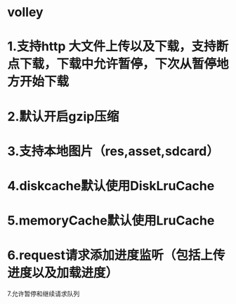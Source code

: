 volley
======
1.支持http 大文件上传以及下载，支持断点下载，下载中允许暂停，下次从暂停地方开始下载
======
2.默认开启gzip压缩
======
3.支持本地图片（res,asset,sdcard）
======
4.diskcache默认使用DiskLruCache
======
5.memoryCache默认使用LruCache
======
6.request请求添加进度监听（包括上传进度以及加载进度）
======
7.允许暂停和继续请求队列
